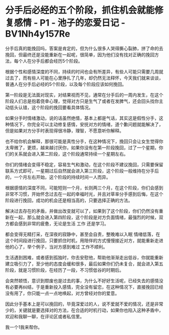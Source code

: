 # 分手后必经的五个阶段，抓住机会就能修复感情 - P1 - 池子的恋爱日记 - BV1Nh4y157Re

分手后真的能挽回吗，答案是肯定的，但为什么很多人哭得撕心裂肺，拼了命的去挽回，但最终还是没能重新在一起呢，很简单，因为他们没有找对正确的挽回方法，每个人在分手后都会经历5个阶段。

根据个性和感情深度的不同，持续的时间也会有所差异，有些人可能只需要几周就过去了，而有些人可能在心里挣扎了几年，却仍然无法释怀，今天我们就来谈谈，普通人在分手后必经的5个阶段，以及每个阶段应该如何挽回。

第一阶段是无法面对现实，对结果视而不见，通常在分手后的一周内发生，在这个阶段人们总是抱着侥幸心理，觉得对方只是生气了或者在发脾气，还会回头找你主动低头认错，这个阶段的挽回要看具体情况。

如果分手时情绪激动，说的话虽然绝情，基本上都是气话，其实这是假性分手，这种情况下，你完全可以主动修复感情，安抚对方的情绪，道个歉问题就能解决了，但是如果对方分手时表现得很冷静，理智，不愿意听你解释。

也不给你机会解释，那很可能是真性分手，在这种情况下，挽回只会让女生觉得你太卑微了，更烦，越来越讨厌你，如果你没有在第一阶段挽回，过了一个星期，你们的关系就会进入第二阶段，这个阶段通常持续一个星期左右。

你们的情绪会变得不稳定，容易生气和激动，在这个阶段不建议挽回，只需要保留联系方式即可，一星期过后自然就会进入第三阶段，这个阶段一般维持在分手后的，一个月左右开始，这个阶段的持续时间一人而异。

根据感情的深度不同，可能短则一个月，长则两三个月，在这个阶段，你们会感到非常不习惯，开始怀念过去在一起的幸福时光，并且对草率分手感到后悔，在这个阶段进行挽回，成功的机会还是相当高的，只要选择正确的方法。

解决过去存在的矛盾，并做出改变就可以了，如果到了这个阶段，你们仍然没有重新在一起，那么就会进入第四阶段，这个阶段是对方负面情绪，最强烈的时候，双方都会感到非常的疲惫，无论是生活 工作 还是学习。

都会变得无精打采，在深夜的寂静中，甚至会自责，整晚难以入眠 情绪低落，在这个时间段进行挽回，只要抓住时机，用陪伴的方式慢慢接近对方，就能重新走进他的心了，举个例子，当对方感到难过 工作不顺利。

生活遇到困难，或者感到孤独时，你去安慰他，帮助他渐渐走出低谷，你就能重新建立吸引力了，至少他的态度会缓和很多，最后如果你们仍未复合，就会进入第五阶段，就是习惯阶段，在经历了一段，不习惯低谷的时期后。

会突然顿悟，意识到颓废也是过去的事，为什么不好好生活呢，已经失去的感情没有必要再纠结，于是重新投入感情，完全没有留恋，在这种情况下，直接挽回已经没有用了，你只能一点一点地唤起，对方曾经对你的爱意。

因此分手基本上是可以挽回的，毕竟深爱过的人，说不爱就不爱的情况，还是非常少的，关键就是要选择对的方法，在合适的时机行动，如果你也陷入这种矛盾中，欢迎和我聊一聊，在评论区或者私信里。

我一个1我来帮你。